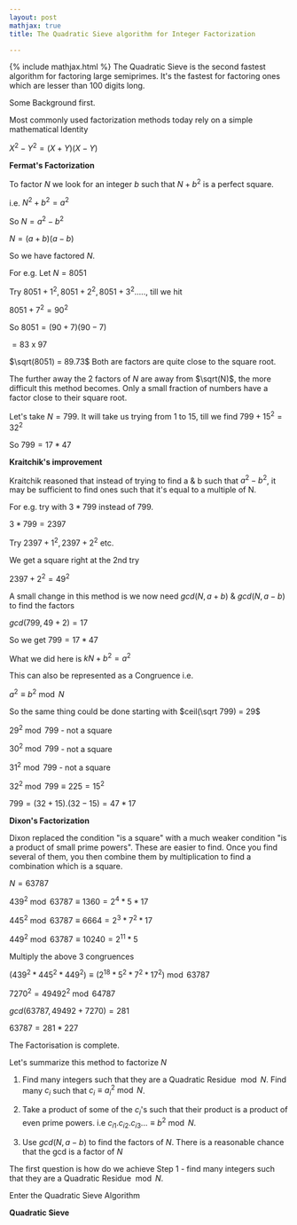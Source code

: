 ```yaml
---
layout: post
mathjax: true
title: The Quadratic Sieve algorithm for Integer Factorization

---
```


{% include mathjax.html %}
The Quadratic Sieve is the second fastest algorithm for factoring large semiprimes. It's the fastest for factoring ones which are lesser than 100 digits long.   

Some Background first. 

Most commonly used factorization methods today rely on a simple mathematical Identity    

$X^2 - Y^2 = (X+Y)(X-Y)$

**Fermat's Factorization**  

To factor $N$ we look for an integer $b$ such that $N + b^2$ is a perfect square.

i.e. $N^2 + b^2 = a^2$  

So $N = a^2 - b^2$

$N = (a + b)(a - b)$  

So we have factored $N$.

For e.g. Let $N = 8051$   

Try $8051 + 1^2, 8051 + 2^2, 8051 + 3^2 .....$, till we hit

$8051 + 7^2 = 90^2$

So $8051 = (90 + 7)(90 - 7)$   

$= 83$ x $97$

$\sqrt(8051) = 89.73$ Both are factors are quite close to the square root.

The further away the 2 factors of $N$ are away from $\sqrt(N)$, the more difficult this method becomes. Only a small fraction of numbers have a factor close to their square root.

Let's take $N = 799$. It will take us trying from 1 to 15, till we find $799 + 15^2 = 32^2$

So $799 = 17 * 47$

**Kraitchik's improvement** 

Kraitchik reasoned that instead of trying to find a & b such that $a^2 - b^2$, it may be sufficient to find ones such that it's equal to a multiple of N.

For e.g. try with $3 * 799$ instead of 799.

$3 * 799 = 2397$  

Try $2397 + 1^2, 2397 + 2^2$ etc.   

We get a square right at the 2nd try

$2397 + 2^2 = 49^2$

A small change in this method is we now need $gcd(N, a + b)$ & $gcd(N, a - b)$ to find the factors

$gcd(799, 49 + 2) = 17$

So we get $799 = 17 * 47$   

What we did here is $kN + b^2 = a^2$  

This can also be represented as a Congruence i.e. 

$a^2 \equiv b^2 \bmod N$  

So the same thing could be done starting with $ceil(\sqrt 799) = 29$ 

$29^2 \bmod 799$ - not a square 

$30^2 \bmod 799$ - not a square 

$31^2 \bmod 799$ - not a square 

$32^2 \bmod 799 \equiv 225 = 15^2$

$799 = (32 + 15) . (32 - 15) = 47 * 17$

**Dixon's Factorization**   

Dixon replaced the condition "is a square" with a much weaker condition "is a product of small prime powers". These are easier to find. Once you find several of them, you then combine them by multiplication to find a combination which is a square. 

$N = 63787$   

$439^2 \bmod 63787 \equiv 1360 = 2^4 * 5 * 17$  

$445^2 \bmod 63787 \equiv 6664 = 2^3 * 7^2 * 17$

$449^2 \bmod 63787 \equiv 10240 = 2^{11} * 5$

Multiply the above 3 congruences  


$(439^2 * 445^2 * 449^2) \equiv (2^{18} * 5^2 * 7^2 * 17^2) \bmod 63787$

$7270^2 = 49492^2 \bmod 64787$

$gcd(63787, 49492 + 7270) = 281$

$63787 = 281 * 227$  

The Factorisation is complete.   

Let's summarize this method to factorize $N$

1. Find many integers such that they are a Quadratic Residue $\bmod N$. Find many $c_i$ such that $c_i \equiv {a_i}^2 \bmod N$.   

2. Take a product of some of the $c_i$'s such that their product is a product of even prime powers. i.e ${c_i}_1 . {c_i}_2 . {c_i}_3 ... \equiv b^2 \bmod N$. 

3. Use $gcd(N, a - b)$ to find the factors of $N$. There is a reasonable chance that the gcd is a factor of $N$   

The first question is how do we achieve Step 1 - find many integers such that they are a Quadratic Residue $\bmod N$. 

Enter the Quadratic Sieve Algorithm

**Quadratic Sieve**   
